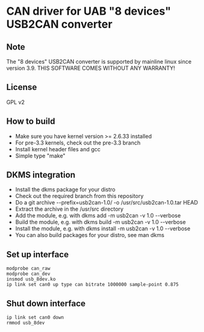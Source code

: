 CAN driver for UAB "8 devices" USB2CAN converter
================================================

Note
----
The "8 devices" USB2CAN converter is supported by mainline linux since version 3.9.
THIS SOFTWARE COMES WITHOUT ANY WARRANTY!


License
-------
GPL v2


How to build
------------
* Make sure you have kernel version >= 2.6.33 installed
* For pre-3.3 kernels, check out the pre-3.3 branch
* Install kernel header files and gcc
* Simple type "make"


DKMS integration
----------------
* Install the dkms package for your distro
* Check out the required branch from this repository
* Do a git archive --prefix=usb2can-1.0/ -o /usr/src/usb2can-1.0.tar HEAD
* Extract the archive in the /usr/src directory
* Add the module, e.g. with dkms add -m usb2can -v 1.0 --verbose
* Build the module, e.g. with dkms build -m usb2can -v 1.0 --verbose
* Install the module, e.g. with dkms install -m usb2can -v 1.0 --verbose
* You can also build packages for your distro, see man dkms


Set up interface
----------------
    modprobe can_raw
    modprobe can_dev
    insmod usb_8dev.ko
    ip link set can0 up type can bitrate 1000000 sample-point 0.875


Shut down interface
-------------------
    ip link set can0 down
    rmmod usb_8dev
